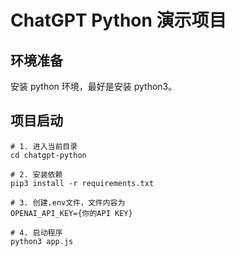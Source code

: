 # ChatGPT Python 演示项目

## 环境准备

安装 python 环境，最好是安装 python3。

## 项目启动

```shell
# 1. 进入当前目录
cd chatgpt-python

# 2. 安装依赖
pip3 install -r requirements.txt

# 3. 创建.env文件，文件内容为
OPENAI_API_KEY={你的API KEY}

# 4. 启动程序
python3 app.js
```
